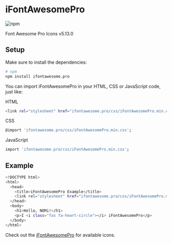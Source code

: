# iFontAwesomePro
![npm](https://img.shields.io/npm/dt/ifontawesome.pro)

Font Awesome Pro Icons v5.13.0

## Setup

Make sure to install the dependencies:

```bash
# npm
npm install ifontawesome.pro
```

You can import iFontAwesomePro in your HTML, CSS or JavaScript code, just like:

HTML
```bash
<link rel="stylesheet" href="ifontawesome.pro/css/iFontAwesomePro.min.css">
```

CSS
```bash
@import 'ifontawesome.pro/css/iFontAwesomePro.min.css';
```

JavaScript
```bash
import 'ifontawesome.pro/css/iFontAwesomePro.min.css';
```

## Example

```bash
<!DOCTYPE html>
<html>
  <head>
    <title>iFontAwesomePro Example</title>
    <link rel="stylesheet" href="ifontawesome.pro/css/iFontAwesomePro.min.css">
  </head>
  <body>
    <h1>Hello, NOMi!</h1>
    <p>I <i class="fas fa-heart-circle"></i> iFontAwesomePro</p>
  </body>
</html>
```

Check out the [iFontAwesomePro](https://fontawesome.com/v5/search) for available icons.
